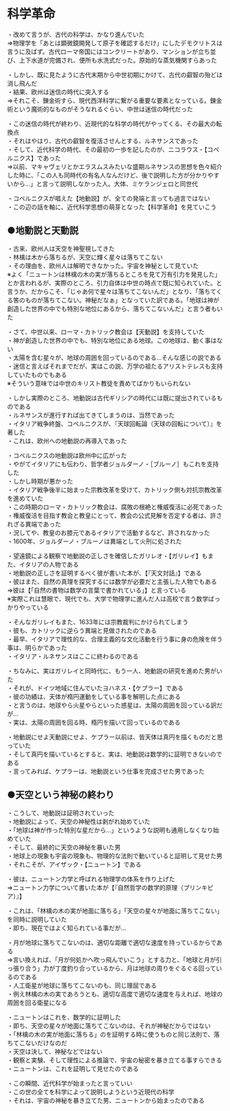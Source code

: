 # 科学革命

  
・改めて言うが、古代の科学は、かなり進んでいた  
⇒物理学を「あとは顕微鏡開発して原子を確認するだけ」にしたデモクリトスは言うに及ばず。古代ローマ帝国にはコンクリートがあり、マンションが立ち並び、上下水道が完備され、便所も水洗式だった。原始的な蒸気機関すらあった  
  
・しかし、既に見たように古代末期から中世初期にかけて、古代の叡智の殆どは消し飛んだ  
・結果、欧州は迷信の時代に突入する  
⇒それこそ、錬金術すら、現代西洋科学に繋がる重要な要素となっている。錬金術という魔術的なものがそうなれるぐらい、中世は迷信の時代だった  
  
・この迷信の時代が終わり、近現代的な科学の時代がやってくる、その最大の転換点  
・それはやはり、古代の叡智を復活させんとする、ルネサンスであった  
・そして、近代科学の時代、その最初の一歩を記したのが、ニコラウス・【コペルニクス】であった  
⇒以前、マキャヴェリとかエラスムスみたいな盛期ルネサンスの思想を色々紹介した時に、「この人も同時代の有名人なんだけど、後で説明した方が分かりやすいから…」と言って説明しなかった人。大体、ミケランジェロと同世代  
  
・コペルニクスが唱えた【地動説】が、全ての発端と言っても過言ではない  
・この辺の話を軸に、近代科学思想の萌芽となった【科学革命】を見ていこう  
  
  
## ●地動説と天動説  
・古来、欧州人は天空を神聖視してきた  
・林檎は木から落ちるが、天空に輝く星々は落ちてこない  
・その理由を、欧州人は解明できなかった。宇宙を神秘として見ていた  
※よく「ニュートンは林檎の木の実が落ちるところを見て万有引力を発見した」とか言われるが、実際のところ、引力自体は中世の時点で既に知られていた。と言うか、だからこそ、「じゃあ何で星々は落ちてこないんだ」となり、「落ちてくる筈のものが落ちてこない。神秘だなぁ」となっていた訳である。「地球は神が創造した世界の中でも特別な地位にあるから、落ちてこないんだ」と言う者もいた  
  
・さて、中世以来、ローマ・カトリック教会は【天動説】を支持していた  
・神が創造した世界の中でも、特別な地位にある地球。この地球は、動く事はない  
・太陽を含む星々が、地球の周囲を回っているのである…そんな感じの説である  
・迷信と言えばそれまでだが、実はこの説、万学の祖たるアリストテレスも支持していたものでもある  
※そういう意味では中世のキリスト教徒を責めてばかりもいられない  
  
・しかし実際のところ、地動説は古代ギリシアの時代には既に提出されているものである  
・ルネサンスが進行すれば出てきてしまうのは、当然であった  
・イタリア戦争終盤、コペルニクスが、『天球回転論（天球の回転について）』を著した  
・これは、欧州への地動説の再導入であった  
  
・コペルニクスの地動説は欧州中に広がった  
・やがてイタリアにも伝わり、哲学者ジョルダーノ・［ブルーノ］もこれを支持した  
・しかし時期が悪かった  
・イタリア戦争後半に始まった宗教改革を受けて、カトリック側も対抗宗教改革を進めていた  
・この時期のローマ・カトリック教会は、腐敗の根絶と権威復活に必死であった  
・権威復活を目指す教会と教皇にとって、教会の公式見解を否定する者は、許されざる異端であった  
・況してや、教皇のお膝元であるイタリアで活動するなど、許されなかった  
・1600年、ジョルダーノ・ブルーノは異端として火刑に処された  
  
・望遠鏡による観察で地動説の正しさを確信したガリレオ・【ガリレイ】もまた、イタリアの人物である  
・地動説の正しさを証明するべく彼が書いた本が、【『天文対話』】である  
・彼はまた、自然の真理を探究するには数学が必要だと主張した人物でもある  
⇒彼は【「自然の書物は数学の言葉で書かれている」】と言っている  
※実際これは慧眼で、現代でも、大学で物理学に進んだ人は高校で言う数学ばっかりやっている  
  
・そんなガリレイもまた、1633年には宗教裁判にかけられてしまう  
・彼も、カトリックに逆らう異端と見做されたのである  
・最早、イタリアで理性的な、合理主義的な文化活動を行う事に身の危険を伴う事は、明らかであった  
・イタリア・ルネサンスはここに終わるのである  
  
・ちなみに、実はガリレイと同時代に、もう一人、地動説の研究を進めた男がいた  
・それが、ドイツ地域に住んでいたヨハネス・【ケプラー】である  
・彼の功績は、天体が楕円運動をしている事を解明した点にある  
・と言うのは、地球やら火星やらといった惑星は、太陽の周囲を回っている訳だが…  
・実は、太陽の周囲を回る時、楕円を描いて回っているのである  
  
・地動説にせよ天動説にせよ、ケプラー以前は、皆天体は真円を描くものだと思っていた  
・そして真円を描いているとすると、実は、地動説は数学的に証明できないのである  
・言ってみれば、ケプラーは、地動説という仕事を完成させた男であった  
  
## ●天空という神秘の終わり  
・こうして、地動説は証明されていった  
・地動説によって、天空の神秘性は剥がれ始めていた  
・「地球は神が作った特別な星だから…」というような説明も通用しなくなり始めていた  
・そして、最終的に天空の神秘を暴いた男  
・地球上の現象も宇宙の現象も、物理的な法則で動いていると証明して見せた男  
・それこそが、アイザック・【ニュートン】である  
  
・彼は、ニュートン力学と呼ばれる物理学の体系を作り上げた  
⇒ニュートン力学について書いた本が【『自然哲学の数学的原理（プリンキピア）』】  
  
・これは、「林檎の木の実が地面に落ちる」「天空の星々が地面に落ちてこない」を同時に説明していた  
・即ち、現在ではよく知られている事だが…  
  
・月が地球に落ちてこないのは、適切な距離で適切な速度を持っているからである  
⇒言い換えれば、「月が何処かへ吹っ飛んでいこう」とする力と、「地球と月が引っ張り合う」力が丁度釣り合っているから、月は地球の周りをぐるぐる回っているのである  
・人工衛星が地球に落ちてこないのも、同じ理屈である  
・例え林檎の木の実であろうとも、適切な高度で適切な速度を与えれば、地球の周囲を回る衛星になる  
  
・ニュートンはこれを、数学的に証明した  
・即ち、天空の星々が地面に落ちてこないのは、それが神秘だからではない  
・「林檎の木の実が地面に落ちる」のを証明する時に使うものと同じ法則で、落ちてこないだけなのだ  
・天空は決して、神秘などではない  
・観察と実験、そして理性による推論で、宇宙の秘密を暴き立てる事すらできる  
・ニュートンは、これを証明して見せたのである  
  
・この瞬間、近代科学が始まったと言っていい  
・この世の全てを科学によって説明しようという近現代の科学  
・それは、宇宙の神秘を暴き立てた男、ニュートンから始まったのである  